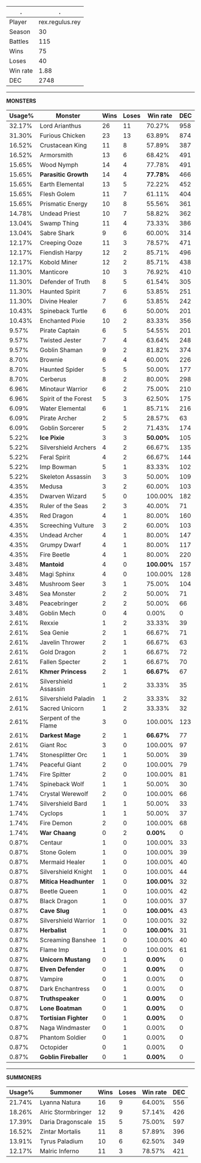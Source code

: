 .|.
|-|-
Player|rex.regulus.rey
Season|30
Battles|115
Wins|75
Loses|40
Win rate|1.88
DEC|2748

---
**MONSTERS**

Usage%|Monster|Wins|Loses|Win rate|DEC|
-|-|-|-|-|-|
32.17%|Lord Arianthus|26|11|70.27%|958|
31.30%|Furious Chicken|23|13|63.89%|874|
16.52%|Crustacean King|11|8|57.89%|387|
16.52%|Armorsmith|13|6|68.42%|491|
15.65%|Wood Nymph|14|4|77.78%|491|
15.65%|**Parasitic Growth**|14|4|**77.78%**|466|
15.65%|Earth Elemental|13|5|72.22%|452|
15.65%|Flesh Golem|11|7|61.11%|404|
15.65%|Prismatic Energy|10|8|55.56%|361|
14.78%|Undead Priest|10|7|58.82%|362|
13.04%|Swamp Thing|11|4|73.33%|386|
13.04%|Sabre Shark|9|6|60.00%|314|
12.17%|Creeping Ooze|11|3|78.57%|471|
12.17%|Fiendish Harpy|12|2|85.71%|496|
12.17%|Kobold Miner|12|2|85.71%|438|
11.30%|Manticore|10|3|76.92%|410|
11.30%|Defender of Truth|8|5|61.54%|305|
11.30%|Haunted Spirit|7|6|53.85%|251|
11.30%|Divine Healer|7|6|53.85%|242|
10.43%|Spineback Turtle|6|6|50.00%|201|
10.43%|Enchanted Pixie|10|2|83.33%|356|
9.57%|Pirate Captain|6|5|54.55%|201|
9.57%|Twisted Jester|7|4|63.64%|248|
9.57%|Goblin Shaman|9|2|81.82%|374|
8.70%|Brownie|6|4|60.00%|226|
8.70%|Haunted Spider|5|5|50.00%|177|
8.70%|Cerberus|8|2|80.00%|298|
6.96%|Minotaur Warrior|6|2|75.00%|210|
6.96%|Spirit of the Forest|5|3|62.50%|175|
6.09%|Water Elemental|6|1|85.71%|216|
6.09%|Pirate Archer|2|5|28.57%|63|
6.09%|Goblin Sorcerer|5|2|71.43%|174|
5.22%|**Ice Pixie**|3|3|**50.00%**|105|
5.22%|Silvershield Archers|4|2|66.67%|135|
5.22%|Feral Spirit|4|2|66.67%|144|
5.22%|Imp Bowman|5|1|83.33%|102|
5.22%|Skeleton Assassin|3|3|50.00%|109|
4.35%|Medusa|3|2|60.00%|103|
4.35%|Dwarven Wizard|5|0|100.00%|182|
4.35%|Ruler of the Seas|2|3|40.00%|71|
4.35%|Red Dragon|4|1|80.00%|160|
4.35%|Screeching Vulture|3|2|60.00%|103|
4.35%|Undead Archer|4|1|80.00%|147|
4.35%|Grumpy Dwarf|4|1|80.00%|117|
4.35%|Fire Beetle|4|1|80.00%|220|
3.48%|**Mantoid**|4|0|**100.00%**|157|
3.48%|Magi Sphinx|4|0|100.00%|128|
3.48%|Mushroom Seer|3|1|75.00%|104|
3.48%|Sea Monster|2|2|50.00%|71|
3.48%|Peacebringer|2|2|50.00%|66|
3.48%|Goblin Mech|0|4|0.00%|0|
2.61%|Rexxie|1|2|33.33%|39|
2.61%|Sea Genie|2|1|66.67%|71|
2.61%|Javelin Thrower|2|1|66.67%|63|
2.61%|Gold Dragon|2|1|66.67%|72|
2.61%|Fallen Specter|2|1|66.67%|70|
2.61%|**Khmer Princess**|2|1|**66.67%**|67|
2.61%|Silvershield Assassin|1|2|33.33%|35|
2.61%|Silvershield Paladin|1|2|33.33%|32|
2.61%|Sacred Unicorn|1|2|33.33%|32|
2.61%|Serpent of the Flame|3|0|100.00%|123|
2.61%|**Darkest Mage**|2|1|**66.67%**|77|
2.61%|Giant Roc|3|0|100.00%|97|
1.74%|Stonesplitter Orc|1|1|50.00%|39|
1.74%|Peaceful Giant|2|0|100.00%|79|
1.74%|Fire Spitter|2|0|100.00%|81|
1.74%|Spineback Wolf|1|1|50.00%|30|
1.74%|Crystal Werewolf|2|0|100.00%|66|
1.74%|Silvershield Bard|1|1|50.00%|33|
1.74%|Cyclops|1|1|50.00%|37|
1.74%|Fire Demon|2|0|100.00%|68|
1.74%|**War Chaang**|0|2|**0.00%**|0|
0.87%|Centaur|1|0|100.00%|33|
0.87%|Stone Golem|1|0|100.00%|39|
0.87%|Mermaid Healer|1|0|100.00%|40|
0.87%|Silvershield Knight|1|0|100.00%|44|
0.87%|**Mitica Headhunter**|1|0|**100.00%**|32|
0.87%|Beetle Queen|1|0|100.00%|42|
0.87%|Black Dragon|1|0|100.00%|37|
0.87%|**Cave Slug**|1|0|**100.00%**|43|
0.87%|Silvershield Warrior|1|0|100.00%|32|
0.87%|**Herbalist**|1|0|**100.00%**|31|
0.87%|Screaming Banshee|1|0|100.00%|40|
0.87%|Flame Imp|1|0|100.00%|61|
0.87%|**Unicorn Mustang**|0|1|**0.00%**|0|
0.87%|**Elven Defender**|0|1|**0.00%**|0|
0.87%|Vampire|0|1|0.00%|0|
0.87%|Dark Enchantress|0|1|0.00%|0|
0.87%|**Truthspeaker**|0|1|**0.00%**|0|
0.87%|**Lone Boatman**|0|1|**0.00%**|0|
0.87%|**Tortisian Fighter**|0|1|**0.00%**|0|
0.87%|Naga Windmaster|0|1|0.00%|0|
0.87%|Phantom Soldier|0|1|0.00%|0|
0.87%|Octopider|0|1|0.00%|0|
0.87%|**Goblin Fireballer**|0|1|**0.00%**|0|

---
**SUMMONERS**

Usage%|Summoner|Wins|Loses|Win rate|DEC|
-|-|-|-|-|-|
21.74%|Lyanna Natura|16|9|64.00%|556|
18.26%|Alric Stormbringer|12|9|57.14%|426|
17.39%|Daria Dragonscale|15|5|75.00%|597|
16.52%|Zintar Mortalis|11|8|57.89%|396|
13.91%|Tyrus Paladium|10|6|62.50%|349|
12.17%|Malric Inferno|11|3|78.57%|421|
